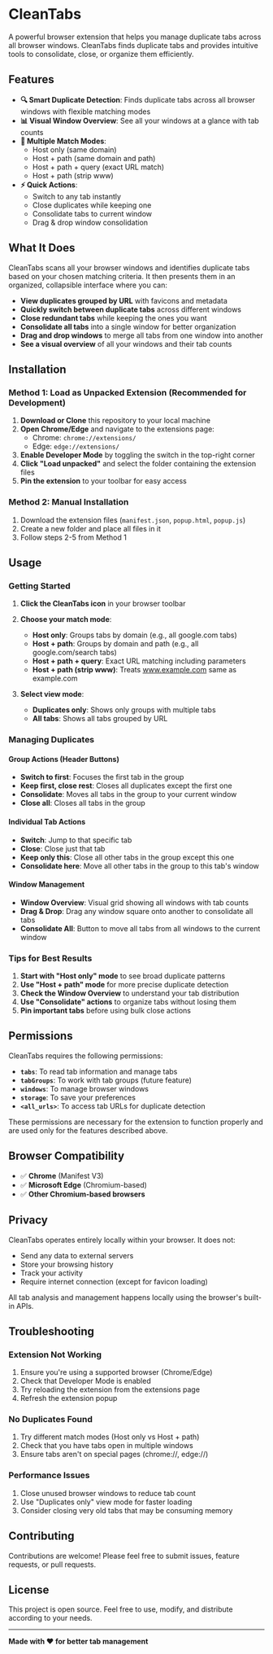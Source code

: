 # CleanTabs

A powerful browser extension that helps you manage duplicate tabs across all browser windows. CleanTabs finds duplicate tabs and provides intuitive tools to consolidate, close, or organize them efficiently.

## Features

- **🔍 Smart Duplicate Detection**: Finds duplicate tabs across all browser windows with flexible matching modes
- **📊 Visual Window Overview**: See all your windows at a glance with tab counts
- **🎯 Multiple Match Modes**: 
  - Host only (same domain)
  - Host + path (same domain and path)
  - Host + path + query (exact URL match)
  - Host + path (strip www)
- **⚡ Quick Actions**: 
  - Switch to any tab instantly
  - Close duplicates while keeping one
  - Consolidate tabs to current window
  - Drag & drop window consolidation

## What It Does

CleanTabs scans all your browser windows and identifies duplicate tabs based on your chosen matching criteria. It then presents them in an organized, collapsible interface where you can:

- **View duplicates grouped by URL** with favicons and metadata
- **Quickly switch between duplicate tabs** across different windows
- **Close redundant tabs** while keeping the ones you want
- **Consolidate all tabs** into a single window for better organization
- **Drag and drop windows** to merge all tabs from one window into another
- **See a visual overview** of all your windows and their tab counts

## Installation

### Method 1: Load as Unpacked Extension (Recommended for Development)

1. **Download or Clone** this repository to your local machine
2. **Open Chrome/Edge** and navigate to the extensions page:
   - Chrome: `chrome://extensions/`
   - Edge: `edge://extensions/`
3. **Enable Developer Mode** by toggling the switch in the top-right corner
4. **Click "Load unpacked"** and select the folder containing the extension files
5. **Pin the extension** to your toolbar for easy access

### Method 2: Manual Installation

1. Download the extension files (`manifest.json`, `popup.html`, `popup.js`)
2. Create a new folder and place all files in it
3. Follow steps 2-5 from Method 1

## Usage

### Getting Started

1. **Click the CleanTabs icon** in your browser toolbar
2. **Choose your match mode**:
   - **Host only**: Groups tabs by domain (e.g., all google.com tabs)
   - **Host + path**: Groups by domain and path (e.g., all google.com/search tabs)
   - **Host + path + query**: Exact URL matching including parameters
   - **Host + path (strip www)**: Treats www.example.com same as example.com

3. **Select view mode**:
   - **Duplicates only**: Shows only groups with multiple tabs
   - **All tabs**: Shows all tabs grouped by URL

### Managing Duplicates

#### Group Actions (Header Buttons)
- **Switch to first**: Focuses the first tab in the group
- **Keep first, close rest**: Closes all duplicates except the first one
- **Consolidate**: Moves all tabs in the group to your current window
- **Close all**: Closes all tabs in the group

#### Individual Tab Actions
- **Switch**: Jump to that specific tab
- **Close**: Close just that tab
- **Keep only this**: Close all other tabs in the group except this one
- **Consolidate here**: Move all other tabs in the group to this tab's window

#### Window Management
- **Window Overview**: Visual grid showing all windows with tab counts
- **Drag & Drop**: Drag any window square onto another to consolidate all tabs
- **Consolidate All**: Button to move all tabs from all windows to the current window

### Tips for Best Results

1. **Start with "Host only" mode** to see broad duplicate patterns
2. **Use "Host + path" mode** for more precise duplicate detection
3. **Check the Window Overview** to understand your tab distribution
4. **Use "Consolidate" actions** to organize tabs without losing them
5. **Pin important tabs** before using bulk close actions

## Permissions

CleanTabs requires the following permissions:

- **`tabs`**: To read tab information and manage tabs
- **`tabGroups`**: To work with tab groups (future feature)
- **`windows`**: To manage browser windows
- **`storage`**: To save your preferences
- **`<all_urls>`**: To access tab URLs for duplicate detection

These permissions are necessary for the extension to function properly and are used only for the features described above.

## Browser Compatibility

- ✅ **Chrome** (Manifest V3)
- ✅ **Microsoft Edge** (Chromium-based)
- ✅ **Other Chromium-based browsers**

## Privacy

CleanTabs operates entirely locally within your browser. It does not:
- Send any data to external servers
- Store your browsing history
- Track your activity
- Require internet connection (except for favicon loading)

All tab analysis and management happens locally using the browser's built-in APIs.

## Troubleshooting

### Extension Not Working
1. Ensure you're using a supported browser (Chrome/Edge)
2. Check that Developer Mode is enabled
3. Try reloading the extension from the extensions page
4. Refresh the extension popup

### No Duplicates Found
1. Try different match modes (Host only vs Host + path)
2. Check that you have tabs open in multiple windows
3. Ensure tabs aren't on special pages (chrome://, edge://)

### Performance Issues
1. Close unused browser windows to reduce tab count
2. Use "Duplicates only" view mode for faster loading
3. Consider closing very old tabs that may be consuming memory

## Contributing

Contributions are welcome! Please feel free to submit issues, feature requests, or pull requests.

## License

This project is open source. Feel free to use, modify, and distribute according to your needs.

---

**Made with ❤️ for better tab management**
